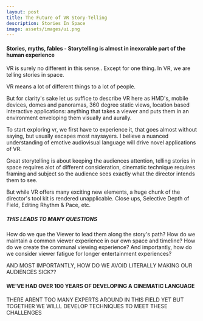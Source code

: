```yaml
---
layout: post
title: The Future of VR Story-Telling 
description: Stories In Space
image: assets/images/ui.png
---
```



#### Stories, myths, fables - Storytelling is almost in inexorable part of the human experience
VR is surely no different in this sense.. Except for one thing. In VR, we are telling stories in space.

VR means a lot of different things to a lot of people.

But for clarity's sake let us suffice to describe VR here as HMD's, mobile devices, domes and panoramas, 360 degree static views, location based interactive applications: anything that takes a viewer and puts them in an environment enveloping them visually and aurally.

To start exploring vr, we first have to experience it, that goes almost without saying, but usually escapes most naysayers.
I believe a nuanced understanding of emotive audiovisual language will drive novel applications of VR.

Great storytelling is about keeping the audiences attention, telling stories in space requires alot of different consideration, cinematic technique requires framing and subject so the audience sees exactly what the director intends them to see.

But while VR offers many exciting new elements, a huge chunk of the director's tool kit is rendered unapplicable. Close ups, Selective Depth of Field, Editing Rhythm & Pace, etc.

##### THIS LEADS TO MANY QUESTIONS
How do we que the Viewer to lead them along the story's path?
How do we maintain a common viewer experience in our own space and timeline?
How do we create the communal viewing experience?
And importantly, how do we consider viewer fatigue for longer entertainment experiences?

AND MOST IMPORTANTLY, HOW DO WE AVOID LITERALLY MAKING OUR AUDIENCES SICK??


#### WE'VE HAD OVER 100 YEARS OF DEVELOPING A CINEMATIC LANGUAGE
THERE ARENT TOO MANY EXPERTS AROUND IN THIS FIELD YET
BUT TOGETHER WE WILLL DEVELOP TECHNIQUES TO MEET THESE CHALLENGES
